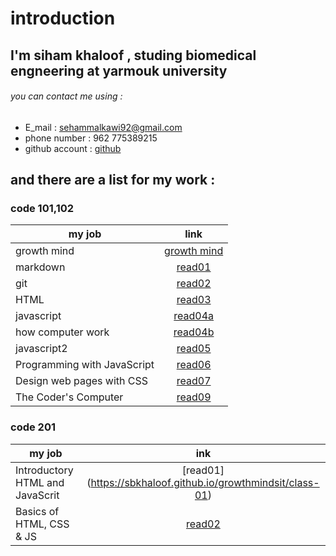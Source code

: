 # introduction 
## I'm siham khaloof , studing biomedical engneering at yarmouk university 
###### you can contact me using :
* E_mail : sehammalkawi92@gmail.com
* phone number : 962 775389215
* github account : [github](https://github.com/sbkhaloof)
## and there are a list for my work :
### code 101,102

|      my job               |    link                  |
|-------------------------- |:------------------------:|
|   growth mind             |[growth mind](https://sbkhaloof.github.io/growthmindsit/growthmind) |
|     markdown              |[read01](https://sbkhaloof.github.io/growthmindsit/read01)     |
|      git                  |[read02](https://sbkhaloof.github.io/growthmindsit/read02)     |
|     HTML                  |[read03]( https://sbkhaloof.github.io/growthmindsit/read03)      |
|   javascript              |[read04a](https://sbkhaloof.github.io/growthmindsit/read04a)    |
|how computer work          |[read04b](https://sbkhaloof.github.io/growthmindsit/read04b)    |
|   javascript2             |[read05](https://sbkhaloof.github.io/growthmindsit/read05)     |
|Programming with JavaScript|[read06](https://sbkhaloof.github.io/growthmindsit/read06)     |
|Design web pages with CSS  |[read07](https://sbkhaloof.github.io/growthmindsit/read07)     |
|   The Coder's Computer    |[read09](https://sbkhaloof.github.io/growthmindsit/read09)     |

### code 201 
|          my job               |                     ink                                      |
|------------------------------ |:------------------------------------------------------------:|
|Introductory HTML and JavaScrit|[read01] (https://sbkhaloof.github.io/growthmindsit/class-01) |
|   Basics of HTML, CSS & JS    |  [read02](https://sbkhaloof.github.io/growthmindsit/class02) |

